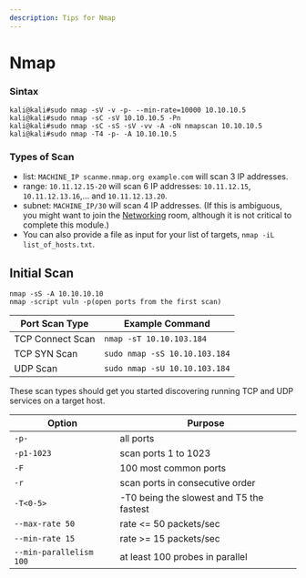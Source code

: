 ```yaml
---
description: Tips for Nmap
---
```


# Nmap

### Sintax

```
kali@kali#sudo nmap -sV -v -p- --min-rate=10000 10.10.10.5
kali@kali#sudo nmap -sC -sV 10.10.10.5 -Pn
kali@kali#sudo nmap -sC -sS -sV -vv -A -oN nmapscan 10.10.10.5
kali@kali#sudo nmap -T4 -p- -A 10.10.10.5
```

### Types of Scan

* list: `MACHINE_IP scanme.nmap.org example.com` will scan 3 IP addresses.
* range: `10.11.12.15-20` will scan 6 IP addresses: `10.11.12.15`, `10.11.12.13.16`,… and `10.11.12.13.20`.
* subnet: `MACHINE_IP/30` will scan 4 IP addresses. (If this is ambiguous, you might want to join the [Networking](https://tryhackme.com/room/bpnetworking) room, although it is not critical to complete this module.)
* You can also provide a file as input for your list of targets, `nmap -iL list_of_hosts.txt`.

## Initial Scan

```
nmap -sS -A 10.10.10.10 
nmap -script vuln -p(open ports from the first scan)
```

| Port Scan Type   | Example Command               |
| ---------------- | ----------------------------- |
| TCP Connect Scan | `nmap -sT 10.10.103.184`      |
| TCP SYN Scan     | `sudo nmap -sS 10.10.103.184` |
| UDP Scan         | `sudo nmap -sU 10.10.103.184` |

These scan types should get you started discovering running TCP and UDP services on a target host.

| Option                  | Purpose                                  |
| ----------------------- | ---------------------------------------- |
| `-p-`                   | all ports                                |
| `-p1-1023`              | scan ports 1 to 1023                     |
| `-F`                    | 100 most common ports                    |
| `-r`                    | scan ports in consecutive order          |
| `-T<0-5>`               | -T0 being the slowest and T5 the fastest |
| `--max-rate 50`         | rate <= 50 packets/sec                   |
| `--min-rate 15`         | rate >= 15 packets/sec                   |
| `--min-parallelism 100` | at least 100 probes in parallel          |







